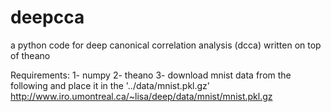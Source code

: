 deepcca
=======

a python code for deep canonical correlation analysis (dcca) written on top of theano

Requirements:
1- numpy
2- theano
3- download mnist data from the following and place it in the '../data/mnist.pkl.gz'
   http://www.iro.umontreal.ca/~lisa/deep/data/mnist/mnist.pkl.gz
